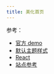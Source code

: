 ```yaml
---
title: 美化首页
---
```


参考：

- [官方 demo](https://github.com/facebook/docusaurus/blob/master/examples/classic/src/pages/index.js)
- [默认主题样式](https://infima.bootcss.com/docs/components/hero)
- [React](https://react.docschina.org/docs/getting-started.html)
- [站点参考](https://www.docusaurus.cn/showcase)



